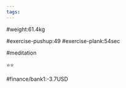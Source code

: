 ```yaml
---
tags: 
---
```


#weight:61.4kg

#exercise-pushup:49
#exercise-plank:54sec

#meditation

⭐⭐

#finance/bank1:-3.7USD


